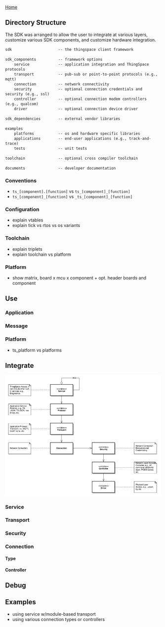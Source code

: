 [Home](../README.md)


## Directory Structure

The SDK was arranged to allow the user to integrate at various layers, customize various SDK components, and customize hardware integration.

```
sdk                     -- the thingspace client framework 
 
sdk_components          -- framework options
    service             -- application integration and ThingSpace protocols
    transport           -- pub-sub or point-to-point protocols (e.g., mqtt)
    connection          -- network connectivity  
    security            -- optional connection credentials and security (e.g., ssl)
    controller          -- optional connection modem controllers (e.g., qualcom)
    driver              -- optional connection device driver 
 
sdk_dependencies        -- external vendor libraries
 
examples
    platforms           -- os and hardware specific libraries 
    applications        -- end-user applications (e.g., track-and-trace)
    tests               -- unit tests
    
toolchain               -- optional cross compiler toolchain

documents               -- developer documentation

```

### Conventions
- ```ts_[component].[function]``` vs ```ts_[component]_[function]```
- ```ts_[component]_[function]``` vs ```_ts_[component]_[function]```


### Configuration
- explain vtables
- explain tick vs rtos vs os variants

### Toolchain
- explain triplets
- explain toolchain vs platform

### Platform
- show matrix, board x mcu x component + opt. header boards and component

## Use

### Application

### Message

### Platform
- ts_platform vs platforms


## Integrate

![UML Design](images/communication_diagram.png "UML Design Diagram")

### Service

### Transport

### Security

### Connection

#### Type

#### Controller

## Debug

## Examples

- using service w/module-based transport
- using various connection types or controllers

